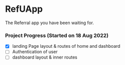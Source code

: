 # RefUApp

The Referral app you have been waiting for.

### Project Progress (Started on 18 Aug 2022)


- [x] landing Page layout & routes of home and dashboard
- [ ] Authentication of user
- [ ] dashboard layout & inner routes
